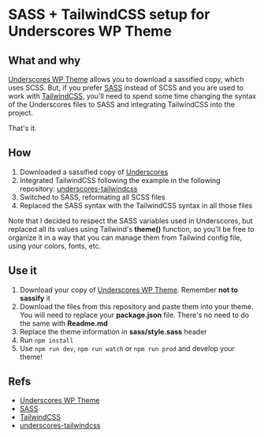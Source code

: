# SASS + TailwindCSS setup for Underscores WP Theme

## What and why
[Underscores WP Theme](https://underscores.me/) allows you to download a sassified copy, which uses SCSS. But, if you prefer [SASS](https://sass-lang.com/) instead of SCSS and you are used to work with [TailwindCSS](https://tailwindcss.com/), you'll need to spend some time changing the syntax of the Underscores files to SASS and integrating TailwindCSS into the project. 

That's it.

## How
1. Downloaded a sassified copy of [Underscores](https://underscores.me/)
2. Integrated TailwindCSS following the example in the following repository: [underscores-tailwindcss](https://github.com/WyattCast44/underscores-tailwindcss)
3. Switched to SASS, reformating all SCSS files
4. Replaced the SASS syntax with the TailwindCSS syntax in all those files

Note that I decided to respect the SASS variables used in Underscores, but replaced all its values using Tailwind's **theme()** function, so you'll be free to organize it in a way that you can manage them from Tailwind config file, using your colors, fonts, etc.

## Use it
1. Download your copy of [Underscores WP Theme](https://underscores.me/). Remember **not to sassify** it
2. Download the files from this repository and paste them into your theme. You will need to replace your **package.json** file. There's no need to do the same with **Readme.md**
3. Replace the theme information in **sass/style.sass** header
4. Run `npm install`
5. Use `npm run dev`, `npm run watch` or `npm run prod` and develop your theme!

## Refs
- [Underscores WP Theme](https://underscores.me/)
- [SASS](https://sass-lang.com/)
- [TailwindCSS](https://tailwindcss.com/)
- [underscores-tailwindcss](https://github.com/WyattCast44/underscores-tailwindcss)